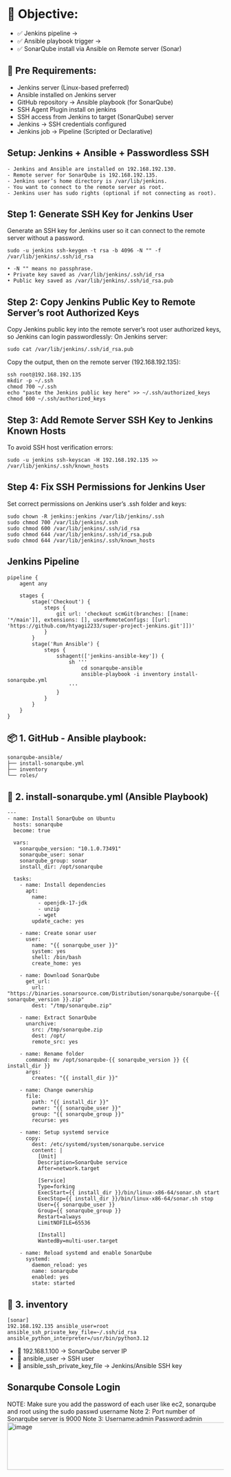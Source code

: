 # 🎯 Objective:
- ✅ Jenkins pipeline →
- ✅ Ansible playbook trigger →
- ✅  SonarQube install via Ansible on Remote server (Sonar)


## 🧱 Pre Requirements:
- Jenkins server (Linux-based preferred)
- Ansible installed on Jenkins server
- GitHub repository → Ansible playbook (for SonarQube)
- SSH Agent Plugin install on jenkins
- SSH access from Jenkins to target (SonarQube) server
- Jenkins → SSH credentials configured
- Jenkins job → Pipeline (Scripted or Declarative)


## Setup: Jenkins + Ansible + Passwordless SSH
	- Jenkins and Ansible are installed on 192.168.192.130.
	- Remote server for SonarQube is 192.168.192.135.
	- Jenkins user’s home directory is /var/lib/jenkins.
	- You want to connect to the remote server as root.
	- Jenkins user has sudo rights (optional if not connecting as root).

## Step 1: Generate SSH Key for Jenkins User
Generate an SSH key for Jenkins user so it can connect to the remote server without a password.
```
sudo -u jenkins ssh-keygen -t rsa -b 4096 -N "" -f /var/lib/jenkins/.ssh/id_rsa
```

	• -N "" means no passphrase.
	• Private key saved as /var/lib/jenkins/.ssh/id_rsa
	• Public key saved as /var/lib/jenkins/.ssh/id_rsa.pub

## Step 2: Copy Jenkins Public Key to Remote Server’s root Authorized Keys
Copy Jenkins public key into the remote server’s root user authorized keys, so Jenkins can login passwordlessly:
On Jenkins server:
```
sudo cat /var/lib/jenkins/.ssh/id_rsa.pub
```

Copy the output, then on the remote server (192.168.192.135):
```
ssh root@192.168.192.135
mkdir -p ~/.ssh
chmod 700 ~/.ssh
echo "paste the Jenkins public key here" >> ~/.ssh/authorized_keys
chmod 600 ~/.ssh/authorized_keys
```

## Step 3: Add Remote Server SSH Key to Jenkins Known Hosts
To avoid SSH host verification errors:
```
sudo -u jenkins ssh-keyscan -H 192.168.192.135 >> /var/lib/jenkins/.ssh/known_hosts
```

## Step 4: Fix SSH Permissions for Jenkins User
Set correct permissions on Jenkins user’s .ssh folder and keys:
```
sudo chown -R jenkins:jenkins /var/lib/jenkins/.ssh
sudo chmod 700 /var/lib/jenkins/.ssh
sudo chmod 600 /var/lib/jenkins/.ssh/id_rsa
sudo chmod 644 /var/lib/jenkins/.ssh/id_rsa.pub
sudo chmod 644 /var/lib/jenkins/.ssh/known_hosts
```

## Jenkins Pipeline
```
pipeline {
    agent any

    stages {
        stage('Checkout') {
            steps {
                git url: 'checkout scmGit(branches: [[name: '*/main']], extensions: [], userRemoteConfigs: [[url: 'https://github.com/htyagi2233/super-project-jenkins.git']])'
            }
        }
        stage('Run Ansible') {
            steps {
                sshagent(['jenkins-ansible-key']) {
                    sh '''
                        cd sonarqube-ansible
                        ansible-playbook -i inventory install-sonarqube.yml
                    '''
                }
            }
        }
    }
}

```





## 📦 1. GitHub - Ansible playbook:
```
sonarqube-ansible/
├── install-sonarqube.yml
├── inventory
└── roles/
```


## 📁 2. install-sonarqube.yml (Ansible Playbook)
```
---
- name: Install SonarQube on Ubuntu
  hosts: sonarqube
  become: true

  vars:
    sonarqube_version: "10.1.0.73491"
    sonarqube_user: sonar
    sonarqube_group: sonar
    install_dir: /opt/sonarqube

  tasks:
    - name: Install dependencies
      apt:
        name:
          - openjdk-17-jdk
          - unzip
          - wget
        update_cache: yes

    - name: Create sonar user
      user:
        name: "{{ sonarqube_user }}"
        system: yes
        shell: /bin/bash
        create_home: yes

    - name: Download SonarQube
      get_url:
        url: "https://binaries.sonarsource.com/Distribution/sonarqube/sonarqube-{{ sonarqube_version }}.zip"
        dest: "/tmp/sonarqube.zip"

    - name: Extract SonarQube
      unarchive:
        src: /tmp/sonarqube.zip
        dest: /opt/
        remote_src: yes

    - name: Rename folder
      command: mv /opt/sonarqube-{{ sonarqube_version }} {{ install_dir }}
      args:
        creates: "{{ install_dir }}"

    - name: Change ownership
      file:
        path: "{{ install_dir }}"
        owner: "{{ sonarqube_user }}"
        group: "{{ sonarqube_group }}"
        recurse: yes

    - name: Setup systemd service
      copy:
        dest: /etc/systemd/system/sonarqube.service
        content: |
          [Unit]
          Description=SonarQube service
          After=network.target

          [Service]
          Type=forking
          ExecStart={{ install_dir }}/bin/linux-x86-64/sonar.sh start
          ExecStop={{ install_dir }}/bin/linux-x86-64/sonar.sh stop
          User={{ sonarqube_user }}
          Group={{ sonarqube_group }}
          Restart=always
          LimitNOFILE=65536

          [Install]
          WantedBy=multi-user.target

    - name: Reload systemd and enable SonarQube
      systemd:
        daemon_reload: yes
        name: sonarqube
        enabled: yes
        state: started

```

## 📁 3. inventory
```
[sonar]
192.168.192.135 ansible_user=root ansible_ssh_private_key_file=~/.ssh/id_rsa ansible_python_interpreter=/usr/bin/python3.12

```
- 🔸 192.168.1.100 → SonarQube server IP
- 🔸 ansible_user → SSH user
- 🔸 ansible_ssh_private_key_file → Jenkins/Ansible SSH key


## Sonarqube Console Login
NOTE: Make sure you add the password of each user like ec2, sonarqube and root
                    using the sudo passwd username
Note 2: Port number of Sonarqube server is 9000
Note 3: Username:admin  Password:admin<img width="730" height="110" alt="image" src="https://github.com/user-attachments/assets/2b8c35ee-59a0-4a76-a08c-189353daac5d" />

